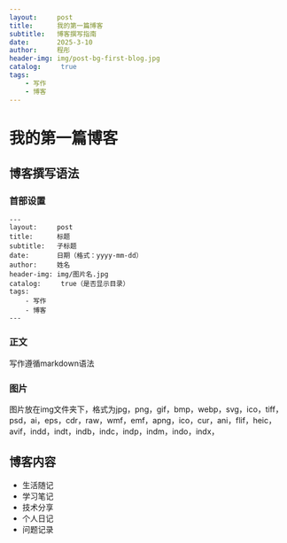 ```yaml
---
layout:     post
title:      我的第一篇博客
subtitle:   博客撰写指南
date:       2025-3-10
author:     程彤
header-img: img/post-bg-first-blog.jpg
catalog: 	 true
tags:
    - 写作
    - 博客
---
```


# 我的第一篇博客

## 博客撰写语法

### 首部设置

```
---
layout:     post
title:      标题
subtitle:   子标题
date:       日期（格式：yyyy-mm-dd）
author:     姓名
header-img: img/图片名.jpg
catalog: 	 true（是否显示目录）
tags:
    - 写作
    - 博客
---
```

### 正文
写作遵循markdown语法

### 图片
图片放在img文件夹下，格式为jpg，png，gif，bmp，webp，svg，ico，tiff，psd，ai，eps，cdr，raw，wmf，emf，apng，ico，cur，ani，flif，heic，avif，indd，indt，indb，indc，indp，indm，indo，indx，

## 博客内容

- 生活随记
- 学习笔记
- 技术分享
- 个人日记
- 问题记录
